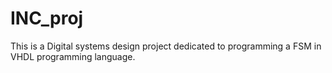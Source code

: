 # INC_proj
This is a Digital systems design project dedicated to programming a FSM in VHDL programming language.
